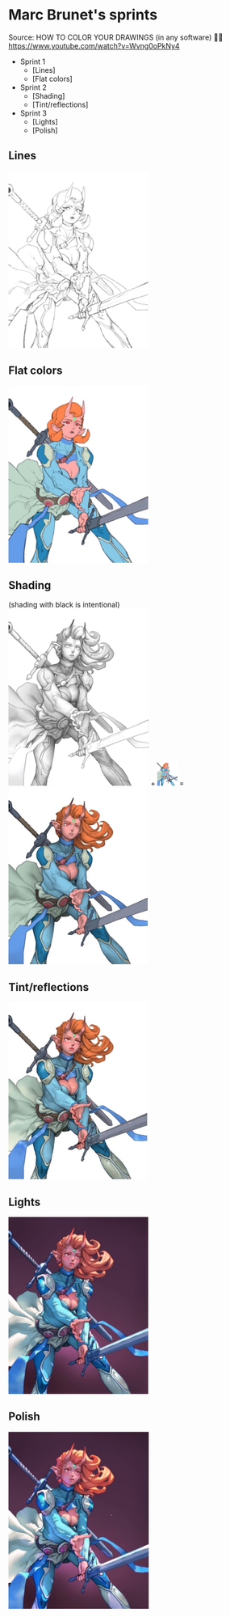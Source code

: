 # Marc Brunet's sprints
Source: HOW TO COLOR YOUR DRAWINGS (in any software) 👨‍🎨 https://www.youtube.com/watch?v=Wvng0oPkNy4

- Sprint 1
  - [Lines]
  - [Flat colors]
- Sprint 2
  - [Shading]
  - [Tint/reflections]
- Sprint 3
  - [Lights]
  - [Polish]

## Lines
<img src="/Images/Lines.jpg" height="350px"></img>
## Flat colors
<img src="/Images/Flat%20colors.jpg" height="350px"></img>
## Shading
(shading with black is intentional)<br>
<img src="/Images/Shading%201.jpg" height="350px"></img> + <img src="/Images/Flat%20colors.jpg" height="50px"></img> = <img src="/Images/Shading%202.jpg" height="350px">
## Tint/reflections
<img src="/Images/Tint-reflections.jpg" height="350px"></img>
## Lights
<img src="/Images/Lights.jpg" height="350px"></img>
## Polish
<img src="/Images/Polish.jpg" height="350px"></img>
